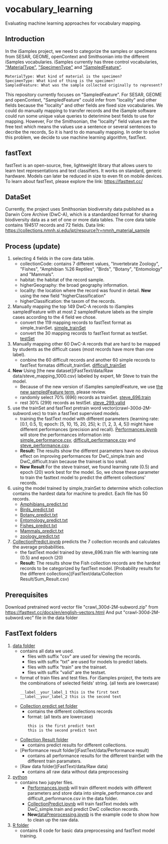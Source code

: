 # vocabulary_learning
Evaluating machine learning approaches for vocabulary mapping. 

## Introduction
In the iSamples project, we need to categorize the samples or specimens from SESAR, GEOME, openContext and Smithsonian into the different iSamples vocabularies. iSamples currently has three control vocabularies, ["MaterialType"](https://github.com/isamplesorg/metadata/blob/main/vocabulary/MaterialTypeDecisionTreev3.pdf), ["SpecimenType"](https://github.com/isamplesorg/metadata/blob/main/vocabulary/SpecimenTypeDecisionTreev2.pdf) and ["SampledFeature"](https://github.com/isamplesorg/metadata/blob/main/vocabulary/SampledFeatureDecisionTreeV20210703.pdf). 
```
MaterialType: What kind of material is the specimen?
SpecimenType: What kind of thing is the specimen?
SampledFeature: What was the sample collected originally to represent?
```
This repository currently focuses on "SampledFeature". For SESAR, GEOME and openContext, "SampledFeature" could infer from "locality" and other fields because the "locality" and other fields are fixed size vocabularies. We could do manually mapping to transfer records and the iSample software could run some unique value queries to deterimine best fields to use for mapping. However, For the Smithsonian, the "locality" field values are the free text which means the values use a sentence or several sentences to decribe the records, So it is hard to do manually mapping. In order to solve this problem, we decide to use machine learning algorithm, fastText. 

## fastText
fastText is an open-source, free, lightweight library that allows users to learn text representations and text classifiers. It works on standard, generic hardware. Models can later be reduced in size to even fit on mobile devices. To learn about fastText, please explore the link: 
https://fasttext.cc/

## DataSet
Currently, the project uses Smithsonian biodiversity data published as a Darwin Core Archive (DwC-A), which is a standardized format for sharing biodiversity data as a set of one or more data tables. The core data table contains 194517 records and 72 fields.
Data link: https://collections.nmnh.si.edu/ipt/resource?r=nmnh_material_sample

## Process (update)
1. selecting 4 fields in the core data table.
   - collectionCode: contains 7 different values, "Invertebrate Zoology", "Fishes", "Amphibian %26 Reptiles", "Birds", "Botany", "Entomology" and "Mammals".
   - habitat: the habitat of the record sample.
   - higherGeography: the broad geography information.
   - locality: the location where the record was found in detail.
   **New** using the new field "higherClassification"
   - higherClassification: the taxom of the records.
2. Manually mapping the top 149 DwC-A records to iSamples sampledFeature with at most 2 sampledFeature labels as the simple cases according to the 4 field we chose.
   - convert the 119 mapping records to fastText format as simple_trainSet. [simple_trainSet](FastText/data/DwC_simple.train)
   - convert the 30 mapping records to fastText format as testSet. [testSet](FastText/data/DwC_simple.valid)
3. Manually mapping other 60 DwC-A records that are hard to be mapped by students as the difficult cases (most records have more than one label).
   - conbine the 60 difficult records and another 60 simple records to fastText fornatas difficult_trainSet. [difficult_trainSet](FastText/data/DwC_difficult.train)
4. **New** Using [the new dataset](FastText/data/Raw data/steve_mapping_1000.csv) labeled by expert, Mr Steve to train the model.
   - Because of the new version of iSamples sampledFeature, we use [the new sampledFeature term](https://github.com/isamplesorg/metadata/blob/main/vocabulary/SampledFeatureDecisionTreeV20210703.pdf), please review.
   - randomly select 70% (696) records as trainSet. [steve_696.train](FastText/data/steve_696.train)
   - rest 30% (299) records as testSet. [steve_299.valid](FastText/data/steve_299.valid)
5. use the trainSet and fastText pretrain word vector(crawl-300d-2M-subword.vec) to train a fastText supervised models.
   - training the fastText model with different parameters (learning rate: [0.1, 0.5, 1]; epoch: [5, 10, 15, 20, 25]; k: [1, 2, 3, 4, 5]) might have different performances (precision and recall). [Performances.ipynb](FastText/python/Performances.ipynb) will store the performances information into [simple_performance.csv](FastText/data/Performance_result/simple_performance.csv), [difficult_performance.csv](FastText/data/Performance_result/difficult_performance.csv) and [steve_performance.csv](FastText/data/Performance_result/steve_performance.csv).
   - **Result:** The results show the different parameters have no obvious effect on improving performances for DwC_simple.train and DwC_difficult.train because the trainset is too small. 
   - **New Result** For the steve trainset, we found learning rate (0.5) and epoch (20) work best for the model. So, we chose these parameter to train the fasttext model to predict the different collections' records.
6. using the model trained by simple_trainSet to determine which collection contains the hardest data for machine to predict. Each file has 50 records.
   - [Amphibians_predict.txt](FastText/data/Collection_predict/Amphibians_predict.txt)
   - [Birds_predict.txt](FastText/data/Collection_predict/Birds_predict.txt)
   - [Botany_predict.txt](FastText/data/Collection_predict/Botany_predict.txt)
   - [Entomology_predict.txt](FastText/data/Collection_predict/Entomology_predict.txt)
   - [Fishes_predict.txt](FastText/data/Collection_predict/Fishes_predict.txt)
   - [Mammals_predict.txt](FastText/data/Collection_predict/Mammals_predict.txt)
   - [zoology_predict.txt](FastText/data/Collection_predict/zoology_predict.txt)
7. [CollectionPredict.ipynb](FastText/python/CollectionPredict.ipynb) predicts the 7 collection records and calculates the average probabilities.
   - the fastText model trained by steve_696.train file with learning rate (0.5) and epoch (20)
   - **Result:** The results show the Fish collection records are the hardest records to be categorized by fastText model. [Probability results for the different collections](FastText/data/Collection Result/Sum_Result.csv)

## Prerequisites
  Download pretrained word vector file "crawl_300d-2M-subword.zip" from https://fasttext.cc/docs/en/english-vectors.html
  And put "crawl-300d-2M-subword.vec" file in the data folder

## FastText folders 
  1. [data folder](FastText/data)
       - contains all data we used. 
         - files with suffix "csv" are used for viewing the records.
         - files with suffix "txt" are used for models to predict labels.
         - files with suffix "train" are the trainset. 
         - files with suffix "valid" are the testset.
       - format of train files and test files. For iSamples project, the texts are the combinations of selected fields' string. (all texts are lowercase)
          ```
          __label__your_label_1 this is the first text
          __label__your_label_2 this is the second text
          ```
      - [Collection predict set folder](FastText/data/Collection_predict)
         - contains the different collections records
         - format: (all texts are lowercase)
            ```
            this is the first predict text
            this is the second predict text
            ``` 
      - [Collection Result folder](FastText/data/Collection_result)
         - contains predict results for different collections.
      - [Performance result folder](FastText/data/Performance result)
         - contains all performance results for the different trainSet with the different train paramaters.
      - [Raw data folder](FastText/data/Raw data)
         - contains all raw data without data preprocessing
  2. [python](FastText/python)
       - contains two jupyter files.
         - [Performances.ipynb](FastText/python/Performances.ipynb) will train different models with different parameters and store data into simple_performance.csv and difficult_performance.csv in the data folder.
         - [CollectionPredict.ipynb](FastText/python/CollectionPredict.ipynb) will train fastText models with DwC_simple.train and predict DwC collection records.
         - **New**[dataPreprocessing.ipynb](dataPreprocessing.ipynb) is the example code to show how to clean up the raw data.
  3. [R folder](FastText/R)
       - contains R code for basic data preprocessing and fastText model training.


